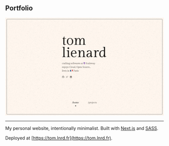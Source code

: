 ## Portfolio

![Image of my portfolio](./cover.png)

---

My personal website, intentionally minimalist. Built with [Next.js](https://nextjs.org) and [SASS](https://sass-lang.com).

Deployed at [https://tom.lnrd.fr](https://tom.lnrd.fr).
